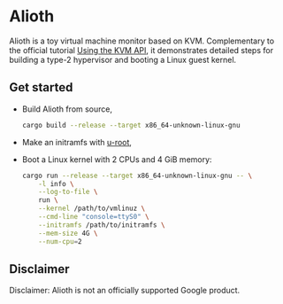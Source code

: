 # Alioth

Alioth is a toy virtual machine monitor based on KVM. Complementary to the
official tutorial [Using the KVM API](https://lwn.net/Articles/658511/), it demonstrates
detailed steps for building a type-2 hypervisor and booting a Linux guest kernel.

## Get started

* Build Alioth from source,

    ```sh
    cargo build --release --target x86_64-unknown-linux-gnu
    ```

* Make an initramfs with [u-root](https://github.com/u-root/u-root?tab=readme-ov-file#examples),

* Boot a Linux kernel with 2 CPUs and 4 GiB memory:

  ```sh
  cargo run --release --target x86_64-unknown-linux-gnu -- \
      -l info \
      --log-to-file \
      run \
      --kernel /path/to/vmlinuz \
      --cmd-line "console=ttyS0" \
      --initramfs /path/to/initramfs \
      --mem-size 4G \
      --num-cpu=2
  ```


## Disclaimer

Disclaimer: Alioth is not an officially supported Google product.